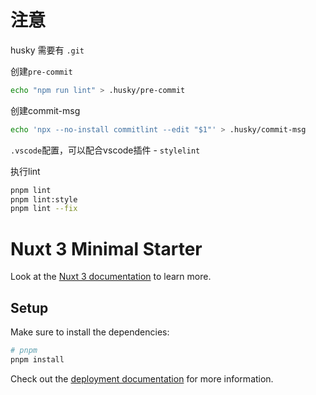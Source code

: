 # 注意

husky 需要有 `.git`

创建`pre-commit`

```bash
echo "npm run lint" > .husky/pre-commit
```

创建commit-msg

```bash
echo 'npx --no-install commitlint --edit "$1"' > .husky/commit-msg
```

`.vscode`配置，可以配合vscode插件 - `stylelint`

执行lint

```bash
pnpm lint
pnpm lint:style
pnpm lint --fix
```

# Nuxt 3 Minimal Starter

Look at the [Nuxt 3 documentation](https://nuxt.com/docs/getting-started/introduction) to learn more.

## Setup

Make sure to install the dependencies:

```bash
# pnpm
pnpm install

```

Check out the [deployment documentation](https://nuxt.com/docs/getting-started/deployment) for more information.
